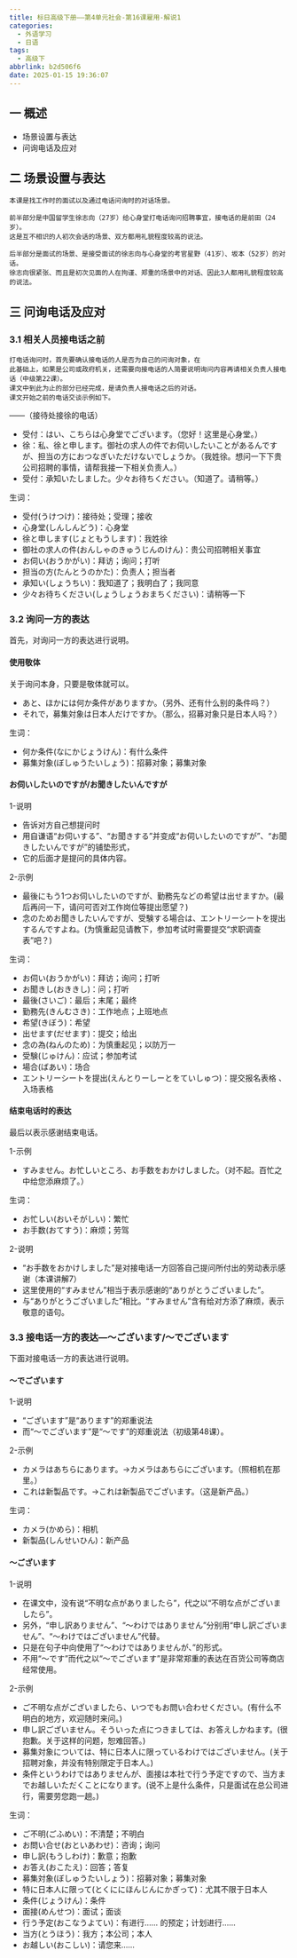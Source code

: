 ```yaml
---
title: 标日高级下册——第4单元社会-第16课雇用-解说1
categories:
  - 外语学习
  - 日语
tags:
  - 高级下
abbrlink: b2d506f6
date: 2025-01-15 19:36:07
---
```

## 一 概述

* 场景设置与表达 
* 问询电话及应对

<!--more-->

## 二  场景设置与表达 

```
本课是找工作时的面试以及通过电话问询时的对话场景。

前半部分是中国留学生徐志向（27岁）给心身堂打电话询问招聘事宜，接电话的是前田（24岁）。
这是互不相识的人初次会话的场景、双方都用礼貌程度较高的说法。

后半部分是面试的场景、是接受面试的徐志向与心身堂的考官星野（41岁）、坂本（52岁）的对话。
徐志向很紧张、而且是初次见面的人在拘谨、郑重的场景中的对话、因此3人都用礼貌程度较高的说法。
```

## 三 问询电话及应对

### 3.1 相关人员接电话之前

```
打电话询问时，首先要确认接电话的人是否为自己的问询对象，在
此基础上，如果是公司或政府机关，还需要向接电话的人简要说明询问内容再请相关负责人接电话（中级第22课）。
课文中到此为止的部分已经完成，是请负责人接电话之后的对话。
课文开始之前的电话交谈示例如下。
```

——（接待处接徐的电话）

* 受付：はい、こちらは心身堂でございます。（您好！这里是心身堂。）
* 徐：私、徐と申します。御社の求人の件でお伺いしたいことがあるんですが、担当の方におつなぎいただけないでしょうか。（我姓徐。想问一下下贵公司招聘的事情，请帮我接一下相关负责人。）
* 受付：承知いたしました。少々お待ちください。（知道了。请稍等。）

生词：

* 受付(うけつけ)：接待处；受理；接收
* 心身堂(しんしんどう)：心身堂
* 徐と申します(じょともうします)：我姓徐
* 御社の求人の件(おんしゃのきゅうじんのけん)：贵公司招聘相关事宜
* お伺い(おうかがい)：拜访；询问；打听
* 担当の方(たんとうのかた)：负责人；担当者
* 承知い(しょうちい)：我知道了；我明白了；我同意
* 少々お待ちください(しょうしょうおまちください)：请稍等一下

### 3.2 询问一方的表达

首先，对询问一方的表达进行说明。

#### 使用敬体

关于询问本身，只要是敬体就可以。

* あと、ほかには何か条件がありますか。（另外、还有什么别的条件吗？）
* それで，募集対象は日本人だけですか。（那么，招募对象只是日本人吗？）

生词：

* 何か条件(なにかじょうけん)：有什么条件
* 募集対象(ぼしゅうたいしょう)：招募对象；募集对象

#### お伺いしたいのですが/お聞きしたいんですが

1-说明

* 告诉对方自己想提问时
* 用自谦语“お伺いする”、“お聞きする”并变成“お伺いしたいのですが”、“お聞きしたいんですが”的铺垫形式，
* 它的后面才是提问的具体内容。

2-示例

* 最後にもう1つお伺いしたいのですが、勤務先などの希望は出せますか。(最后再问一下，请问可否对工作岗位等提出愿望？)
* 念のためお聞きしたいんですが、受験する場合は、エントリーシートを提出するんですよね。(为慎重起见请教下，参加考试时需要提交“求职调查表”吧？)

生词：

* お伺い(おうかがい)：拜访；询问；打听
* お聞きし(おききし)：问；打听
* 最後(さいご)：最后；末尾；最终
* 勤務先(きんむさき)：工作地点；上班地点
* 希望(きぼう)：希望
* 出せます(だせます)：提交；给出
* 念の為(ねんのため)：为慎重起见；以防万一
* 受験(じゅけん)：应试；参加考试
* 場合(ばあい)：场合
* エントリーシートを提出(えんとりーしーとをていしゅつ)：提交报名表格 、入场表格

#### 结束电话时的表达

最后以表示感谢结束电话。

1-示例

* すみません。お忙しいところ、お手数をおかけしました。（对不起。百忙之中给您添麻烦了。）

生词：

* お忙しい(おいそがしい)：繁忙
* お手数(おてすう)：麻烦；劳驾

2-说明

* “お手数をおかけしました”是对接电话一方回答自己提问所付出的劳动表示感谢（本课讲解7）
* 这里使用的“すみません”相当于表示感谢的“ありがとうございました”。
* 与“ありがとうございました”相比。“すみません”含有给对方添了麻烦，表示敬意的语句。

### 3.3 接电话一方的表达—～ございます/～でございます

下面对接电话一方的表达进行说明。

#### ～でございます

1-说明

* “ございます”是“あります”的郑重说法
* 而“～でございます”是“～です”的郑重说法（初级第48课）。

2-示例

* カメラはあちらにあります。→カメラはあちらにございます。（照相机在那里。）
* これは新製品です。→これは新製品でございます。（这是新产品。）

生词：

* カメラ(かめら)：相机
* 新製品(しんせいひん)：新产品

#### ～ございます

1-说明

* 在课文中，没有说“不明な点がありましたら”，代之以“不明な点がございましたら”。
* 另外，“申し訳ありません”、“～わけではありません”分别用“申し訳ございません”、“～わけではございません”代替。
* 只是在句子中向使用了“～わけではありませんが、”的形式。
* 不用“～です”而代之以“～でございます”是非常郑重的表达在百货公司等商店经常使用。

2-示例

* ご不明な点がございましたら、いつでもお問い合わせください。(有什么不明白的地方，欢迎随时来问。)
* 申し訳ございません。そういった点につきましては、お答えしかねます。(很抱歉。关于这样的问题，恕难回答。)
* 募集対象については、特に日本人に限っているわけではございません。(关于招聘对象，并没有特别限定于日本人。)
* 条件というわけではありませんが、面接は本社で行う予定ですので、当方までお越しいただくことになります。(说不上是什么条件，只是面试在总公司进行，需要劳您跑一趟。)

生词：

* ご不明(ごふめい)：不清楚；不明白
* お問い合せ(おといあわせ)：咨询；询问
* 申し訳(もうしわけ)：歉意；抱歉
* お答え(おこたえ)：回答；答复
* 募集対象(ぼしゅうたいしょう)：招募对象；募集对象
* 特に日本人に限って(とくににほんじんにかぎって)：尤其不限于日本人
* 条件(じょうけん)：条件
* 面接(めんせつ)：面试；面谈
* 行う予定(おこなうよてい)：有进行…… 的预定；计划进行……
* 当方(とうほう)：我方；本公司；本人
* お越しい(おこしい)：请您来……

